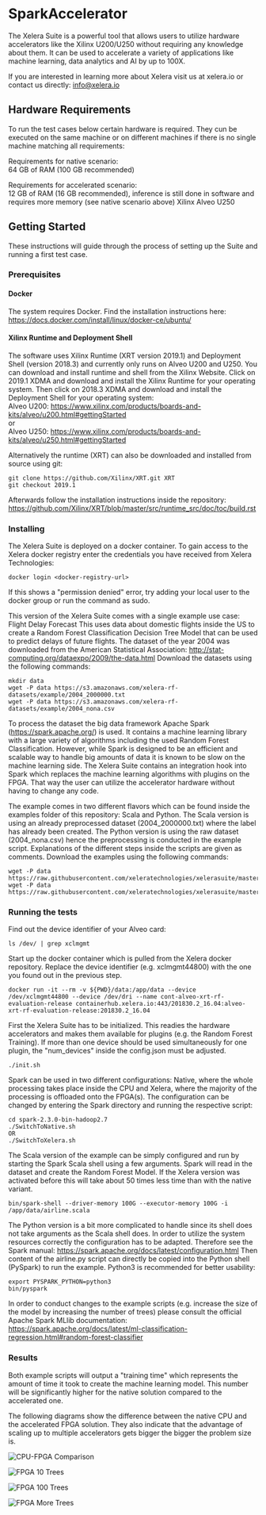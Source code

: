 # SparkAccelerator

The Xelera Suite is a powerful tool that allows users to utilize hardware accelerators like the Xilinx U200/U250 without requiring any knowledge about them. It can be used to accelerate a variety of applications like machine learning, data analytics and AI by up to 100X.

If you are interested in learning more about Xelera visit us at xelera.io or contact us directly: info@xelera.io

## Hardware Requirements

To run the test cases below certain hardware is required. They cun be executed on the same machine or on different machines if there is no single machine matching all requirements:  
  
Requirements for native scenario:  
64 GB of RAM (100 GB recommended)
  
Requirements for accelerated scenario:  
12 GB of RAM (16 GB recommended), inference is still done in software and requires more memory (see native scenario above)
Xilinx Alveo U250

## Getting Started

These instructions will guide through the process of setting up the Suite and running a first test case.

### Prerequisites

#### Docker

The system requires Docker. Find the installation instructions here:  
https://docs.docker.com/install/linux/docker-ce/ubuntu/

#### Xilinx Runtime and Deployment Shell

The software uses Xilinx Runtime (XRT version 2019.1) and Deployment Shell (version 2018.3) and currently only runs on Alveo U200 and U250. You can download and install runtime and shell from the Xilinx Website. Click on 2019.1 XDMA and download and install the Xilinx Runtime for your operating system. Then click on 2018.3 XDMA and download and install the Deployment Shell for your operating system:  
Alveo U200: https://www.xilinx.com/products/boards-and-kits/alveo/u200.html#gettingStarted  
or  
Alveo U250: https://www.xilinx.com/products/boards-and-kits/alveo/u250.html#gettingStarted  

Alternatively the runtime (XRT) can also be downloaded and installed from source using git:
```
git clone https://github.com/Xilinx/XRT.git XRT
git checkout 2019.1
```
Afterwards follow the installation instructions inside the repository:  
https://github.com/Xilinx/XRT/blob/master/src/runtime_src/doc/toc/build.rst  

### Installing

The Xelera Suite is deployed on a docker container. To gain access to the Xelera docker registry enter the credentials you have received from Xelera Technologies:

```
docker login <docker-registry-url>
```

If this shows a "permission denied" error, try adding your local user to the docker group or run the command as sudo.  

This version of the Xelera Suite comes with a single example use case: Flight Delay Forecast
This uses data about domestic flights inside the US to create a Random Forest Classification Decision Tree Model that can be used to predict delays of future flights. The dataset of the year 2004 was downloaded from the American Statistical Association: http://stat-computing.org/dataexpo/2009/the-data.html
Download the datasets using the following commands:

```
mkdir data
wget -P data https://s3.amazonaws.com/xelera-rf-datasets/example/2004_2000000.txt
wget -P data https://s3.amazonaws.com/xelera-rf-datasets/example/2004_nona.csv
```

To process the dataset the big data framework Apache Spark (https://spark.apache.org/) is used. It contains a machine learning library with a large variety of algorithms including the used Random Forest Classification. However, while Spark is designed to be an efficient and scalable way to handle big amounts of data it is known to be slow on the machine learning side. The Xelera Suite contains an integration hook into Spark which replaces the machine learning algorithms with plugins on the FPGA. That way the user can utilize the accelerator hardware without having to change any code.

The example comes in two different flavors which can be found inside the examples folder of this repository: Scala and Python. The Scala version is using an already preprocessed dataset (2004_2000000.txt) where the label has already been created. The Python version is using the raw dataset (2004_nona.csv) hence the preprocessing is conducted in the example script. Explanations of the different steps inside the scripts are given as comments.
Download the examples using the following commands:

```
wget -P data https://raw.githubusercontent.com/xeleratechnologies/xelerasuite/master/examples/airline.scala
wget -P data https://raw.githubusercontent.com/xeleratechnologies/xelerasuite/master/examples/airline.py
```

### Running the tests

Find out the device identifier of your Alveo card:
```
ls /dev/ | grep xclmgmt
```

Start up the docker container which is pulled from the Xelera docker repository. Replace the device identifier (e.g. xclmgmt44800) with the one you found out in the previous step.

```
docker run -it --rm -v ${PWD}/data:/app/data --device /dev/xclmgmt44800 --device /dev/dri --name cont-alveo-xrt-rf-evaluation-release containerhub.xelera.io:443/201830.2_16.04:alveo-xrt-rf-evaluation-release:201830.2_16.04
```

First the Xelera Suite has to be initialized. This readies the hardware accelerators and makes them available for plugins (e.g. the Random Forest Training). If more than one device should be used simultaneously for one plugin, the "num_devices" inside the config.json must be adjusted.

```
./init.sh
```

Spark can be used in two different configurations: Native, where the whole processing takes place inside the CPU and Xelera, where the majority of the processing is offloaded onto the FPGA(s). The configuration can be changed by entering the Spark directory and running the respective script:

```
cd spark-2.3.0-bin-hadoop2.7
./SwitchToNative.sh
OR
./SwitchToXelera.sh
```

The Scala version of the example can be simply configured and run by starting the Spark Scala shell using a few arguments. Spark will read in the dataset and create the Random Forest Model. If the Xelera version was activated before this will take about 50 times less time than with the native variant.

```
bin/spark-shell --driver-memory 100G --executor-memory 100G -i /app/data/airline.scala
```

The Python version is a bit more complicated to handle since its shell does not take arguments as the Scala shell does. In order to utilize the system resources correctly the configuration has to be adapted. Therefore see the Spark manual: https://spark.apache.org/docs/latest/configuration.html
Then content of the airline.py script can directly be copied into the Python shell (PySpark) to run the example. Python3 is recommended for better usability:

```
export PYSPARK_PYTHON=python3
bin/pyspark
```

In order to conduct changes to the example scripts (e.g. increase the size of the model by increasing the number of trees) please consult the official Apache Spark MLlib documentation: https://spark.apache.org/docs/latest/ml-classification-regression.html#random-forest-classifier

### Results

Both example scripts will output a "training time" which represents the amount of time it took to create the machine learning model. This number will be significantly higher for the native solution compared to the accelerated one.

The following diagrams show the difference between the native CPU and the accelerated FPGA solution.
They also indicate that the advantage of scaling up to multiple accelerators gets bigger the bigger the problem size is.

![CPU-FPGA Comparison](https://raw.githubusercontent.com/xeleratechnologies/xelerasuite/master/images/10-trees-cpu-fpga.png)

![FPGA 10 Trees](https://raw.githubusercontent.com/xeleratechnologies/xelerasuite/master/images/10-trees-fpga-transfer.png)

![FPGA 100 Trees](https://raw.githubusercontent.com/xeleratechnologies/xelerasuite/master/images/100-trees-fpga-transfer.png)

![FPGA More Trees](https://raw.githubusercontent.com/xeleratechnologies/xelerasuite/master/images/all-trees-diagram.png)
